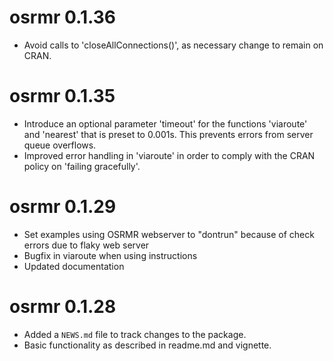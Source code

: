 # osrmr 0.1.36

* Avoid calls to 'closeAllConnections()', as necessary change to remain on CRAN.

# osrmr 0.1.35

* Introduce an optional parameter 'timeout' for the functions 'viaroute' and 'nearest' that is preset to 0.001s. This prevents errors from server queue overflows.
* Improved error handling in 'viaroute' in order to comply with the CRAN policy on 'failing gracefully'.

# osrmr 0.1.29

* Set examples using OSRMR webserver to "dontrun" because of check errors due to flaky web server
* Bugfix in viaroute when using instructions
* Updated documentation

# osrmr 0.1.28

* Added a `NEWS.md` file to track changes to the package.
* Basic functionality as described in readme.md and vignette.



